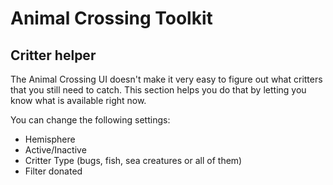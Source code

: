 # Animal Crossing Toolkit

## Critter helper

The Animal Crossing UI doesn't make it very easy to figure out what critters that you still need to catch. This section helps you do that by letting you know what is available right now.

You can change the following settings:

- Hemisphere
- Active/Inactive
- Critter Type (bugs, fish, sea creatures or all of them)
- Filter donated
